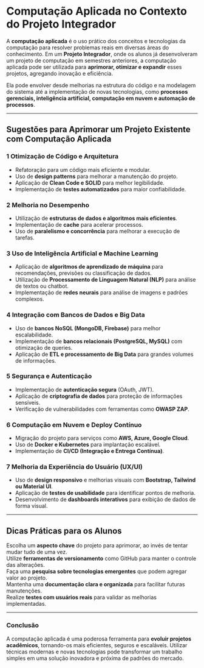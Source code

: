 # **Computação Aplicada no Contexto do Projeto Integrador**  

A **computação aplicada** é o uso prático dos conceitos e tecnologias da computação para resolver problemas reais em diversas áreas do conhecimento. Em um **Projeto Integrador**, onde os alunos já desenvolveram um projeto de computação em semestres anteriores, a computação aplicada pode ser utilizada para **aprimorar, otimizar e expandir** esses projetos, agregando inovação e eficiência.

Ela pode envolver desde melhorias na estrutura do código e na modelagem do sistema até a implementação de novas tecnologias, como **processos gerenciais, inteligência artificial, computação em nuvem e automação de processos**.

---

## **Sugestões para Aprimorar um Projeto Existente com Computação Aplicada**  

### 1 **Otimização de Código e Arquitetura**  
- Refatoração para um código mais eficiente e modular.  
- Uso de **design patterns** para melhorar a manutenção do projeto.  
- Aplicação de **Clean Code e SOLID** para melhor legibilidade.  
- Implementação de **testes automatizados** para maior confiabilidade.

### 2 **Melhoria no Desempenho**  
- Utilização de **estruturas de dados e algoritmos mais eficientes**.  
- Implementação de **cache** para acelerar processos.  
- Uso de **paralelismo e concorrência** para melhorar a execução de tarefas.  

### 3 **Uso de Inteligência Artificial e Machine Learning**  
- Aplicação de **algoritmos de aprendizado de máquina** para recomendações, previsões ou classificação de dados.  
- Utilização de **Processamento de Linguagem Natural (NLP)** para análise de textos ou chatbot.  
- Implementação de **redes neurais** para análise de imagens e padrões complexos.  

### 4 **Integração com Bancos de Dados e Big Data**  
- Uso de **bancos NoSQL (MongoDB, Firebase)** para melhor escalabilidade.  
- Implementação de **bancos relacionais (PostgreSQL, MySQL)** com otimização de queries.  
- Aplicação de **ETL e processamento de Big Data** para grandes volumes de informações.

### 5 **Segurança e Autenticação**  
- Implementação de **autenticação segura** (OAuth, JWT).  
- Aplicação de **criptografia de dados** para proteção de informações sensíveis.  
- Verificação de vulnerabilidades com ferramentas como **OWASP ZAP**.  

### 6 **Computação em Nuvem e Deploy Contínuo**  
- Migração do projeto para serviços como **AWS, Azure, Google Cloud**.  
- Uso de **Docker e Kubernetes** para implantação escalável.  
- Implementação de **CI/CD (Integração e Entrega Contínua)**.  

### 7 **Melhoria da Experiência do Usuário (UX/UI)**  
- Uso de **design responsivo** e melhorias visuais com **Bootstrap, Tailwind ou Material UI**.  
- Aplicação de **testes de usabilidade** para identificar pontos de melhoria.  
- Desenvolvimento de **dashboards interativos** para exibição de dados de forma visual.  

---

## **Dicas Práticas para os Alunos**  
Escolha um **aspecto chave** do projeto para aprimorar, ao invés de tentar mudar tudo de uma vez.  
Utilize **ferramentas de versionamento** como GitHub para manter o controle das alterações.  
Faça uma **pesquisa sobre tecnologias emergentes** que podem agregar valor ao projeto.  
Mantenha uma **documentação clara e organizada** para facilitar futuras manutenções.  
Realize **testes com usuários reais** para validar as melhorias implementadas.  

---

### **Conclusão**  
A computação aplicada é uma poderosa ferramenta para **evoluir projetos acadêmicos**, tornando-os mais eficientes, seguros e escaláveis. Utilizar técnicas modernas e novas tecnologias pode transformar um trabalho simples em uma solução inovadora e próxima de padrões do mercado.
